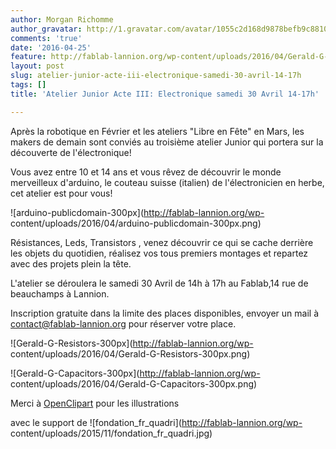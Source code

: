```yaml
---
author: Morgan Richomme
author_gravatar: http://1.gravatar.com/avatar/1055c2d168d9878befb9c8810eda96dc?s=96&d=mm&r=g
comments: 'true'
date: '2016-04-25'
feature: http://fablab-lannion.org/wp-content/uploads/2016/04/Gerald-G-Light-Emiting-Diodes-300px.png
layout: post
slug: atelier-junior-acte-iii-electronique-samedi-30-avril-14-17h
tags: []
title: 'Atelier Junior Acte III: Electronique samedi 30 Avril 14-17h'

---
```

Après la robotique en Février et les ateliers "Libre en Fête" en Mars, les
makers de demain sont conviés au troisième atelier Junior qui portera sur la
découverte de l'électronique!

Vous avez entre 10 et 14 ans et vous rêvez de découvrir le monde merveilleux
d'arduino, le couteau suisse (italien) de l'électronicien en herbe, cet
atelier est pour vous!

![arduino-publicdomain-300px](http://fablab-lannion.org/wp-
content/uploads/2016/04/arduino-publicdomain-300px.png)

Résistances, Leds, Transistors , venez découvrir ce qui se cache derrière les
objets du quotidien, réalisez vos tous premiers montages et repartez avec des
projets plein la tête.

L'atelier se déroulera le samedi 30 Avril de 14h à 17h au Fablab,14 rue de
beauchamps à Lannion.

Inscription gratuite dans la limite des places disponibles, envoyer un mail à
contact@fablab-lannion.org pour réserver votre place.

![Gerald-G-Resistors-300px](http://fablab-lannion.org/wp-
content/uploads/2016/04/Gerald-G-Resistors-300px.png)

![Gerald-G-Capacitors-300px](http://fablab-lannion.org/wp-
content/uploads/2016/04/Gerald-G-Capacitors-300px.png)







Merci à [OpenClipart](https://openclipart.org) pour les illustrations

avec le support de ![fondation_fr_quadri](http://fablab-lannion.org/wp-
content/uploads/2015/11/fondation_fr_quadri.jpg)



